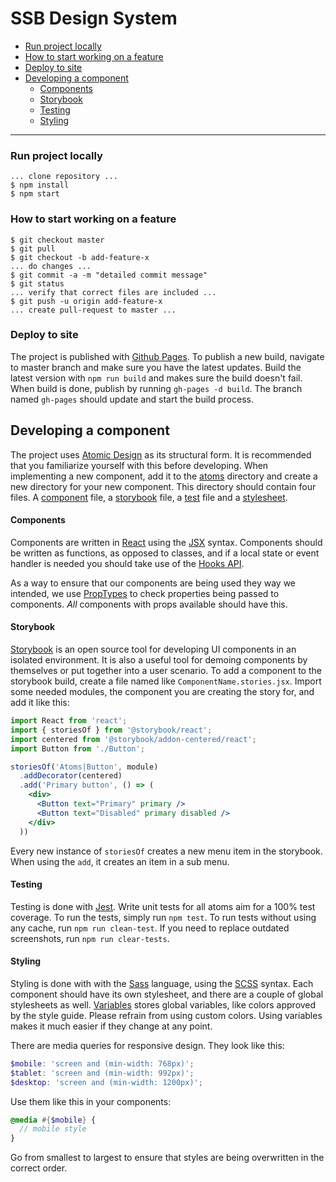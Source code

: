 # SSB Design System

- [Run project locally](#run-project-locally)
- [How to start working on a feature](#how-to-start-working-on-a-feature)
- [Deploy to site](#deploy-to-site)
- [Developing a component](#developing-a-component)
    - [Components](#components)
    - [Storybook](#storybook)
    - [Testing](#testing)
    - [Styling](#styling)
----

### Run project locally
```
... clone repository ...
$ npm install
$ npm start
```

### How to start working on a feature
```
$ git checkout master
$ git pull
$ git checkout -b add-feature-x
... do changes ...
$ git commit -a -m "detailed commit message"
$ git status
... verify that correct files are included ...
$ git push -u origin add-feature-x
... create pull-request to master ...
```

### Deploy to site
The project is published with [Github Pages](https://pages.github.com/).
To publish a new build, navigate to master branch and make sure you have the latest updates. 
Build the latest version with `npm run build` and makes sure the build doesn't fail.
When build is done, publish by running `gh-pages -d build`. The branch named `gh-pages` should
update and start the build process. 

## Developing a component
The project uses [Atomic Design](http://atomicdesign.bradfrost.com/) as its structural form.
It is recommended that you familiarize yourself with this before developing. 
When implementing a new component, add it to the [atoms](./src/atoms) directory and create a new directory for your
new component. This directory should contain four files. A [component](#components) file, a [storybook](#storybook)
file, a [test](#testing) file and a [stylesheet](#styling).

#### Components
Components are written in [React](https://reactjs.org/) using the [JSX](https://reactjs.org/docs/introducing-jsx.html) syntax.
Components should be written as functions, as opposed to classes, and if a local state or event handler is needed you should
take use of the [Hooks API](https://reactjs.org/docs/hooks-intro.html).

As a way to ensure that our components are being used they way we intended, we use [PropTypes](https://www.npmjs.com/package/prop-types)
to check properties being passed to components. _All_ components with props available should have this. 

#### Storybook
[Storybook](https://storybook.js.org/) is an open source tool for developing UI components in an isolated environment.
It is also a useful tool for demoing components by themselves or put together into a user scenario.
To add a component to the storybook build, create a file named like `ComponentName.stories.jsx`.
Import some needed modules, the component you are creating the story for, and add it like this:
```jsx harmony
import React from 'react';
import { storiesOf } from '@storybook/react';
import centered from '@storybook/addon-centered/react';
import Button from './Button';

storiesOf('Atoms|Button', module)
  .addDecorator(centered)
  .add('Primary button', () => (
    <div>
      <Button text="Primary" primary />
      <Button text="Disabled" primary disabled />
    </div>
  ))
```
Every new instance of `storiesOf` creates a new menu item in the storybook. When using the `add`, it creates an item in
a sub menu. 

#### Testing
Testing is done with [Jest](https://jestjs.io/en/). Write unit tests for all atoms aim for a 100% test coverage. 
To run the tests, simply run `npm test`. To run tests without using any cache, run `npm run clean-test`.
If you need to replace outdated screenshots, run `npm run clear-tests`.

#### Styling
Styling is done with with the [Sass](https://sass-lang.com/) language, using the 
[SCSS](https://sass-lang.com/documentation/syntax) syntax. Each component should have its own stylesheet, and there are 
a couple of global stylesheets as well. [Variables](./src/style/_variables.scss) stores global variables, like colors 
approved by the style guide. Please refrain from using custom colors. Using variables makes it much easier if they 
change at any point. 

There are media queries for responsive design. They look like this: 
```scss
$mobile: 'screen and (min-width: 768px)';
$tablet: 'screen and (min-width: 992px)';
$desktop: 'screen and (min-width: 1200px)';
```

Use them like this in your components: 
```scss
@media #{$mobile} {
  // mobile style
}
```
Go from smallest to largest to ensure that styles are being overwritten in the correct order. 
